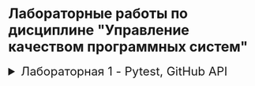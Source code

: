 # Лабораторные работы по дисциплине "Управление качеством программных систем"

<details>
<summary style="font-size: 1.5rem">Лабораторная 1 - Pytest, GitHub API</summary>

**структура проекта**
![Структура](./images/lab1/0.png)

**main.py - запросы к API**
![Скрин main](./images/lab1/1.png)

**test.py - тесты запросов**
![Скрин tests](./images/lab1/2.png)

**пройденные тесты**
![Скрин пройденных тестов](./images/lab1/3.png)
</details>